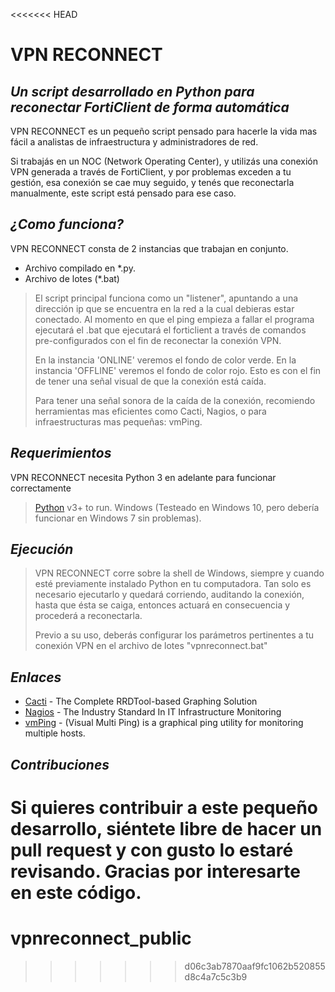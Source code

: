 <<<<<<< HEAD
# VPN RECONNECT
## _Un script desarrollado en Python para reconectar FortiClient de forma automática_

VPN RECONNECT es un pequeño script pensado para hacerle la vida mas fácil a analistas de infraestructura y administradores de red.

Si trabajás en un NOC (Network Operating Center), y utilizás una conexión VPN generada a través de FortiClient, y por problemas exceden a tu gestión, esa conexión se cae muy seguido, y tenés que reconectarla manualmente, este script está pensado para ese caso.

## _¿Como funciona?_

VPN RECONNECT consta de 2 instancias que trabajan en conjunto.
- Archivo compilado en *.py.
- Archivo de lotes (*.bat)

> El script principal funciona como un "listener", 
> apuntando a una dirección ip que se encuentra 
> en la red a la cual debieras estar conectado.
> Al momento en que el ping empieza a fallar
> el programa ejecutará el .bat que ejecutará
> el forticlient a través de comandos pre-configurados
> con el fin de reconectar la conexión VPN.
>
> En la instancia 'ONLINE' veremos el fondo de color verde.
> En la instancia 'OFFLINE' veremos el fondo de color rojo.
> Esto es con el fin de tener una señal visual de que la conexión está caída.
>
> Para tener una señal sonora de la caída de la conexión,
> recomiendo herramientas mas eficientes como Cacti, Nagios,
> o para infraestructuras mas pequeñas: vmPing.


## _Requerimientos_

VPN RECONNECT necesita Python 3 en adelante para funcionar correctamente

> [Python](https://www.python.org/downloads/) v3+ to run.
> Windows (Testeado en Windows 10, pero debería funcionar en Windows 7 sin problemas).

## _Ejecución_

> VPN RECONNECT corre sobre la shell de Windows, siempre y cuando esté previamente instalado Python en tu computadora.
> Tan solo es necesario ejecutarlo y quedará corriendo, auditando la conexión, hasta que ésta se caiga, entonces actuará en consecuencia y procederá a reconectarla.
> 
> Previo a su uso, deberás configurar los parámetros pertinentes a tu conexión VPN en el archivo de lotes "vpnreconnect.bat"


## _Enlaces_

- [Cacti] - The Complete RRDTool-based Graphing Solution
- [Nagios] - The Industry Standard In IT Infrastructure Monitoring
- [vmPing] - (Visual Multi Ping) is a graphical ping utility for monitoring multiple hosts.

 [Cacti]: <https://www.cacti.net>
 [Nagios]: <https://www.nagios.org>
 [vmPing]: <https://github.com/R-Smith/vmPing>
 
 ## _Contribuciones_

Si quieres contribuir a este pequeño desarrollo, siéntete libre de hacer un pull request y con gusto lo estaré revisando.
Gracias por interesarte en este código.
=======
# vpnreconnect_public
>>>>>>> d06c3ab7870aaf9fc1062b520855d8c4a7c5c3b9
